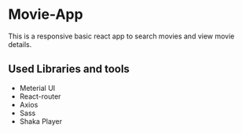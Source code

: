 # Movie-App
This is a responsive basic react app to search movies and view movie details.

## Used Libraries and tools
- Meterial UI
- React-router
- Axios
- Sass
- Shaka Player
